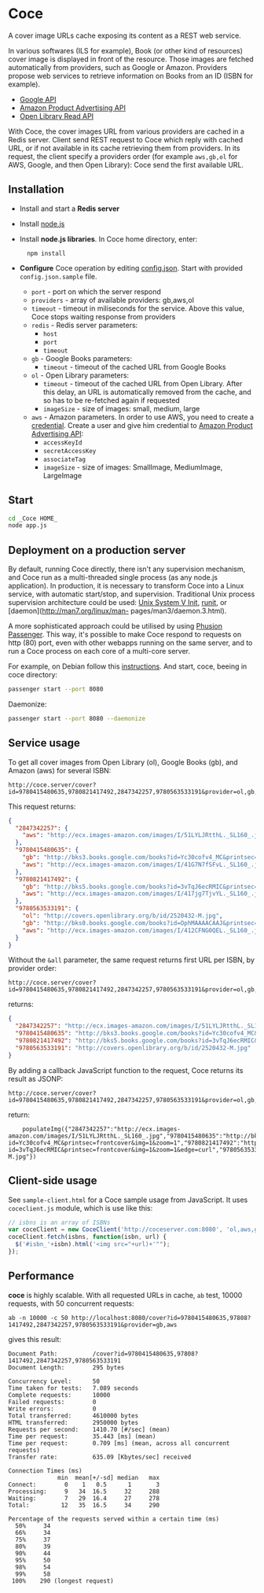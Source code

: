 # Coce

A cover image URLs cache exposing its content as a REST web service.

In various softwares (ILS for example), Book (or other kind of resources)
cover image is displayed in front of the resource. Those images are fetched
automatically from providers, such as Google or Amazon. Providers propose web
services to retrieve information on Books from an ID (ISBN for example).

* [Google API](https://developers.google.com/books/docs/dynamic-links)
* [Amazon Product Advertising
  API](https://affiliate-program.amazon.com/gp/advertising/api/detail/main.html)
* [Open Library Read API](http://openlibrary.org/dev/docs/api/read)

With Coce, the cover images URL from various providers are cached in a Redis
server. Client send REST request to Coce which reply with cached URL, or if not
available in its cache retrieving them from providers. In its request, the
client specify a providers order (for example `aws,gb,ol` for AWS, Google, and
then Open Library): Coce send the first available URL.


## Installation

* Install and start a __Redis server__

* Install [node.js](http://nodejs.org/)

* Install __node.js libraries__. In Coce home directory, enter:
 
        npm install

* __Configure__ Coce operation by editing [config.json](https://github.com/fredericd/coce/blob/master/config.json.sample). Start with provided `config.json.sample` file.
  * `port` - port on which the server respond
  * `providers` - array of available providers: gb,aws,ol
  * `timeout` - timeout in miliseconds for the service. Above this value, Coce stops waiting response from providers
  * `redis` - Redis server parameters:
     * `host`
     * `port`
     * `timeout`
  * `gb` - Google Books parameters:
     * `timeout` - timeout of the cached URL from Google Books
  * `ol` - Open Library parameters:
     * `timeout` - timeout of the cached URL from Open Library. After this delay, an URL is automatically removed from the cache, and so has to be re-fetched again if requested
     * `imageSize` - size of images: small, medium, large
  * `aws` - Amazon parameters. In order to use AWS, you need to create a [credential](http://docs.aws.amazon.com/IAM/latest/UserGuide/ManagingCredentials.html). Create a user and give him credential to [Amazon Product Advertising API](http://docs.aws.amazon.com/AWSECommerceService/latest/DG/Welcome.html):
     * `accessKeyId`
     * `secretAccessKey`
     * `associateTag`
     * `imageSize` - size of images: SmallImage, MediumImage, LargeImage



## Start

```bash
cd _Coce HOME_
node app.js
```

## Deployment on a production server

By default, running Coce directly, there isn't any supervision mechanism, and
Coce run as a multi-threaded single process (as any node.js application). In
production, it is necessary to transform Coce into a Linux service, with
automatic start/stop, and supervision. Traditional Unix process supervision
architecture could be used: [Unix System V
Init](http://en.wikipedia.org/wiki/Init), [runit](http://smarden.org/runit/),
or [daemon](http://man7.org/linux/man- pages/man3/daemon.3.html).

A more sophisticated approach could be utilised by using [Phusion
Passenger](https://www.phusionpassenger.com/). This way, it's possible to make
Coce respond to requests on http (80) port, even with other webapps running on
the same server, and to run a Coce process on each core of a multi-core
server.

For example, on Debian follow this
[instructions](https://www.phusionpassenger.com/library/install/standalone/install/oss/).
And start, coce, beeing in coce directory:

```bash
passenger start --port 8080
```
Daemonize:

```bash
passenger start --port 8080 --daemonize
```

## Service usage

To get all cover images from Open Library (ol), Google Books (gb), and Amazon
(aws) for several ISBN:

    http://coce.server/cover?id=9780415480635,9780821417492,2847342257,9780563533191&provider=ol,gb,aws&all

This request returns:

```json
{
  "2847342257": {
    "aws": "http://ecx.images-amazon.com/images/I/51LYLJRtthL._SL160_.jpg"
  },
  "9780415480635": {
    "gb": "http://bks3.books.google.com/books?id=Yc30cofv4_MC&printsec=frontcover&img=1&zoom=1",
    "aws": "http://ecx.images-amazon.com/images/I/41G7N7fSFvL._SL160_.jpg"
  },
  "9780821417492": {
    "gb": "http://bks5.books.google.com/books?id=3vTqJ6ecRMIC&printsec=frontcover&img=1&zoom=1&edge=curl",
    "aws": "http://ecx.images-amazon.com/images/I/417jg7TjvYL._SL160_.jpg"
  },
  "9780563533191": {
    "ol": "http://covers.openlibrary.org/b/id/2520432-M.jpg",
    "gb": "http://bks0.books.google.com/books?id=OphMAAAACAAJ&printsec=frontcover&img=1&zoom=1",
    "aws": "http://ecx.images-amazon.com/images/I/412CFNG0QEL._SL160_.jpg"
  }
}
```

Without the `&all` parameter, the same request returns first URL per ISBN, by
provider order:

    http://coce.server/cover?id=9780415480635,9780821417492,2847342257,9780563533191&provider=ol,gb,aws

returns:

```json
{
  "2847342257": "http://ecx.images-amazon.com/images/I/51LYLJRtthL._SL160_.jpg",
  "9780415480635": "http://bks3.books.google.com/books?id=Yc30cofv4_MC&printsec=frontcover&img=1&zoom=1",
  "9780821417492": "http://bks5.books.google.com/books?id=3vTqJ6ecRMIC&printsec=frontcover&img=1&zoom=1&edge=curl",
  "9780563533191": "http://covers.openlibrary.org/b/id/2520432-M.jpg"
}

```

By adding a callback JavaScript function to the request, Coce returns its result as JSONP:

    http://coce.server/cover?id=9780415480635,9780821417492,2847342257,9780563533191&provider=ol,gb,aws&callback=populateImg

return:

```jsonp
    populateImg({"2847342257":"http://ecx.images-amazon.com/images/I/51LYLJRtthL._SL160_.jpg","9780415480635":"http://bks3.books.google.com/books?id=Yc30cofv4_MC&printsec=frontcover&img=1&zoom=1","9780821417492":"http://bks5.books.google.com/books?id=3vTqJ6ecRMIC&printsec=frontcover&img=1&zoom=1&edge=curl","9780563533191":"http://covers.openlibrary.org/b/id/2520432-M.jpg"})
```

## Client-side usage

See `sample-client.html` for a Coce sample usage from JavaScript. It uses `coceclient.js` module, which is use like this:

```javascript
// isbns is an array of ISBNs
var coceClient = new CoceClient('http://coceserver.com:8080', 'ol,aws,gb');
coceClient.fetch(isbns, function(isbn, url) {
  $('#isbn_'+isbn).html('<img src="+url)+'"");
});
```

## Performance

__coce__ is highly scalable. With all requested URLs in cache, ``ab`` test, 10000 requests, with 50 concurrent requests:

    ab -n 10000 -c 50 http://localhost:8080/cover?id=9780415480635,97808?1417492,2847342257,9780563533191&provider=gb,aws

gives this result:

```
Document Path:          /cover?id=9780415480635,97808?1417492,2847342257,9780563533191
Document Length:        295 bytes

Concurrency Level:      50
Time taken for tests:   7.089 seconds
Complete requests:      10000
Failed requests:        0
Write errors:           0
Total transferred:      4610000 bytes
HTML transferred:       2950000 bytes
Requests per second:    1410.70 [#/sec] (mean)
Time per request:       35.443 [ms] (mean)
Time per request:       0.709 [ms] (mean, across all concurrent requests)
Transfer rate:          635.09 [Kbytes/sec] received

Connection Times (ms)
              min  mean[+/-sd] median   max
Connect:        0    1   0.5      1       3
Processing:     9   34  16.5     32     288
Waiting:        7   29  16.4     27     278
Total:         12   35  16.5     34     290

Percentage of the requests served within a certain time (ms)
  50%     34
  66%     34
  75%     37
  80%     39
  90%     44
  95%     50
  98%     54
  99%     58
 100%    290 (longest request)
```
